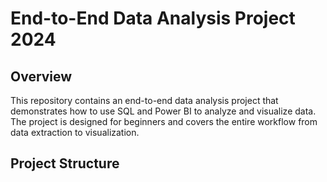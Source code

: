 # End-to-End Data Analysis Project 2024

## Overview
This repository contains an end-to-end data analysis project that demonstrates how to use SQL and Power BI to analyze and visualize data. The project is designed for beginners and covers the entire workflow from data extraction to visualization.

## Project Structure
